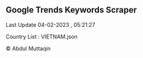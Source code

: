 

## Google Trends Keywords Scraper 
 
Last Update 04-02-2023 , 05:21:27

Country List :
VIETNAM.json



© Abdul Muttaqin 
